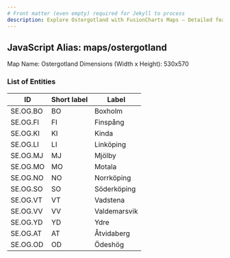 ```yaml
---
# Front matter (even empty) required for Jekyll to process
description: Explore Ostergotland with FusionCharts Maps – Detailed features for seamless integration. Try now & enhance your data visualization today! 
---
```


## JavaScript Alias: maps/ostergotland

Map Name: Ostergotland
Dimensions (Width x Height): 530x570





### List of Entities

ID | Short label | Label
---|---|---|
SE.OG.BO|BO|Boxholm
SE.OG.FI|FI|Finspång
SE.OG.KI|KI|Kinda
SE.OG.LI|LI|Linköping
SE.OG.MJ|MJ|Mjölby
SE.OG.MO|MO|Motala
SE.OG.NO|NO|Norrköping
SE.OG.SO|SO|Söderköping
SE.OG.VT|VT|Vadstena
SE.OG.VV|VV|Valdemarsvik
SE.OG.YD|YD|Ydre
SE.OG.AT|AT|Åtvidaberg
SE.OG.OD|OD|Ödeshög

